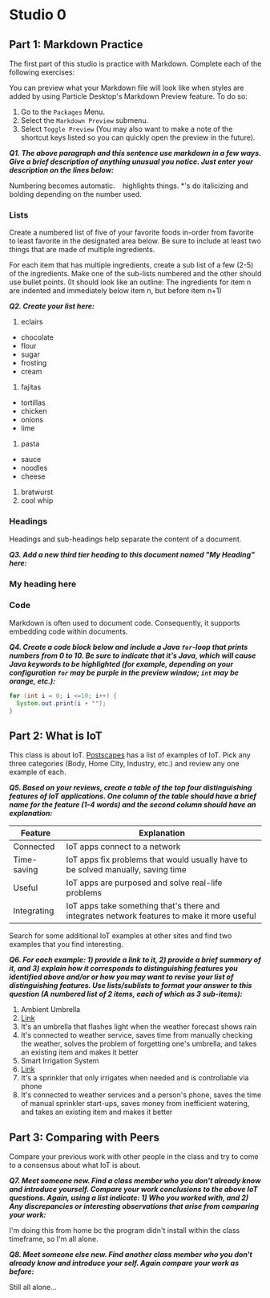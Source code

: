 # Studio 0

## Part 1: Markdown Practice

The first part of this studio is practice with Markdown. Complete each of the following exercises:

You can preview what your Markdown file will look like when styles are added by using Particle Desktop's Markdown Preview feature. To do so:
1. Go to the `Packages` Menu.
1. Select the `Markdown Preview` submenu.
1. Select `Toggle Preview` (You may also want to make a note of the shortcut keys listed so you can quickly open the preview in the future).

***Q1. The above paragraph and this sentence use markdown in a few ways.  Give a brief description of anything unusual you notice.  Just enter your description on the lines below:***

Numbering becomes automatic. ` ` highlights things. *'s do italicizing and bolding depending on the number used.

### Lists

Create a numbered list of five of your favorite foods in-order from favorite to least favorite in the designated area below. Be sure to include at least two things that are made of multiple ingredients.  

For each item that has multiple ingredients, create a sub list of a few (2-5) of the ingredients.  Make one of the sub-lists numbered and the other should use bullet points. (It should look like an outline: The ingredients for item n are indented and immediately below item n, but before item n+1)

***Q2. Create your list here:***
1. eclairs
  * chocolate
  * flour
  * sugar
  * frosting
  * cream
1. fajitas
  * tortillas
  * chicken
  * onions
  * lime
1. pasta
  * sauce
  * noodles
  * cheese
1. bratwurst
1. cool whip

### Headings

Headings and sub-headings help separate the content of a document.

***Q3. Add a new third tier heading to this document named "My Heading" here:***

### My heading here

### Code

Markdown is often used to document code.  Consequently, it supports embedding code within documents.

***Q4. Create a code block below and include a Java `for`-loop that prints numbers from 0 to 10. Be sure to indicate that it's Java, which will cause Java keywords to be highlighted (for example, depending on your configuration `for` may be purple in the preview window; `int` may be orange, etc.):***

```Java
for (int i = 0; i <=10; i++) {
  System.out.print(i + "");
}
```

## Part 2: What is IoT

This class is about IoT.  [Postscapes](https://www.postscapes.com/internet-of-things-examples/) has a list of examples of IoT.  Pick any three categories (Body, Home City, Industry, etc.) and review any one example of each.

***Q5.  Based on your reviews, create a table of the top four distinguishing features of IoT applications. One column of the table should have a brief name for the feature (1-4 words) and the second column should have an explanation:***

Feature | Explanation
------------ | -------------
Connected | IoT apps connect to a network
Time-saving | IoT apps fix problems that would usually have to be solved manually, saving time
Useful | IoT apps are purposed and solve real-life problems
Integrating | IoT apps take something that's there and integrates network features to make it more useful

Search for some additional IoT examples at other sites and find two examples that you find interesting.

***Q6.  For each example: 1) provide a link to it, 2) provide a brief summary of it, and 3) explain how it corresponds to distinguishing features you identified above and/or or how you may want to revise your list of distinguishing features.  Use lists/sublists to format your answer to this question (A numbered list of 2 items, each of which as 3 sub-items):***

1. Ambient Umbrella
  1. [Link](http://www.myambient.com/productDetail/UmbrellaSupportPage/serialPrefix/090/;jsessionid=AAEEFDFF13D7FC0BB0BCA059D400E020)
  1. It's an umbrella that flashes light when the weather forecast shows rain
  1. It's connected to weather service, saves time from manually checking the weather, solves the problem of forgetting one's umbrella, and takes an existing item and makes it better
1. Smart Irrigation System
  1. [Link](https://greeniq.com/product_how_it_works.htm)
  1. It's a sprinkler that only irrigates when needed and is controllable via phone
  1. It's connected to weather services and a person's phone, saves the time of manual sprinkler start-ups, saves money from inefficient watering, and takes an existing item and makes it better

## Part 3: Comparing with Peers

Compare your previous work with other people in the class and try to come to a consensus about what IoT is about.

***Q7. Meet someone new.  Find a class member who you don't already know and introduce yourself.  Compare your work conclusions to the above IoT questions. Again, using a list indicate: 1) Who you worked with, and 2) Any discrepancies or interesting observations that arise from comparing your work:***

I'm doing this from home bc the program didn't install within the class timeframe, so I'm all alone.

***Q8. Meet someone else new.  Find another class member who you don't already know and introduce your self.  Again compare your work as before:***

Still all alone...
